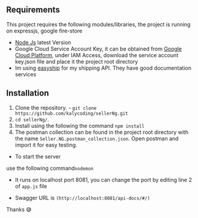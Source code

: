 

## Requirements

This project requires the following modules/libraries, the project is running on expressjs, google fire-store 

* [Node Js](https://nodejs.com) latest Version
* Google Cloud Service Account Key, it can be obtained from [Google Cloud Platform](https://console.cloud.google.com/iam-admin/serviceaccounts/), under IAM Access, download the service account key.json file and place it the project root directory
* Im using [easyship](https://easyship.com/) for my shipping API. They have good documentation services


## Installation


1. Clone the repository. - ```git clone https://github.com/kalycoding/sellerNg.git```
2. ```cd sellerNg/```.
3. Install using the following the command
   ```npm install```
4. The postman collection can be found in the project root directory with the name ```Seller.NG.postman_collection.json```. Open postman and import it for easy testing.



* To start the server

use the following command```nodemon```

* It runs on localhost port 8081, you can change the port by editing line 2 of ```app.js``` file

* Swagger URL is ```(http://localhost:8081/api-docs/#/)```

Thanks 😅
